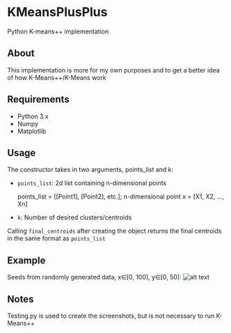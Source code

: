 # KMeansPlusPlus
Python K-means++ implementation
## About
This implementation is more for my own purposes and to get a better idea of how K-Means++/K-Means work
## Requirements
* Python 3.x
* Numpy
* Matplotlib

## Usage
The constructor takes in two arguments, points_list and k:
* ```points_list```: 2d list containing n-dimensional points

  points_list = [[Point1], [Point2], etc.]; n-dimensional point x = [X1, X2, ..., Xn]
* ```k```: Number of desired clusters/centroids

Calling ```final_centroids``` after creating the object returns the final centroids in the same format as ```points_list```

## Example

Seeds from randomly generated data, x∈[0, 100], y∈[0, 50]:
![alt text](https://github.com/JasonFuu/KMeansPlusPlus/blob/master/Screenshots/figure_1-1.png)

## Notes
Testing.py is used to create the screenshots, but is not necessary to run K-Means++
